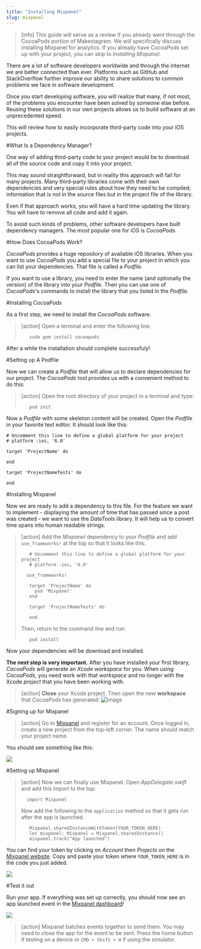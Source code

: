 ```yaml
---
title: "Installing Mixpanel"
slug: mixpanel
---
```


> [info]
>This guide will serve as a review if you already went through the CocoaPods portion of Makestagram. We will specifically discuss installing Mixpanel for analytics. If you already have CocoaPods set up with your project, you can skip to *Installing Mixpanel*.

There are a lot of software developers worldwide and through the internet we are better connected than ever. Platforms such as GitHub and StackOverflow further improve our ability to share solutions to common problems we face in software development.

Once you start developing software, you will realize that many, if not most, of the problems you encounter have been solved by someone else before. Reusing these solutions in our own projects allows us to build software at an unprecedented speed.

This will review how to easily incorporate third-party code into your iOS projects.

#What Is a Dependency Manager?

One way of adding third-party code to your project would be to download all of the source code and copy it into your project.

This may sound straightforward, but in reality this approach will fail for many projects. Many third-party libraries come with their own dependencies and very special rules about how they need to be compiled; information that is not in the source files but in the project file of the library.

Even if that approach works, you will have a hard time updating the library. You will have to remove all code and add it again.

To avoid such kinds of problems, other software developers have built dependency managers. The most popular one for iOS is _CocoaPods_.

#How Does CocoaPods Work?

_CocoaPods_ provides a huge repository of available iOS libraries. When you want to use _CocoaPods_ you add a special file to your project in which you can list your dependencies. That file is called a _Podfile_.

If you want to use a library, you need to enter the name (and optionally the version) of the library into your _Podfile_. Then you can use one of _CocoaPods_'s commands to install the library that you listed in the _Podfile_.

#Installing CocoaPods

As a first step, we need to install the _CocoaPods_ software.

> [action]
> Open a terminal and enter the following line:
>
>        sudo gem install cocoapods

After a while the installation should complete successfuly!

#Setting up A Podfile

Now we can create a _Podfile_ that will allow us to declare dependencies for our project. The _CocoaPods_ tool provides us with a convenient method to do this:

> [action]
> Open the root directory of your project in a terminal and type:
>
>        pod init

Now a _Podfile_ with some skeleton content will be created. Open the _Podfile_ in your favorite text editor. It should look like this:

    # Uncomment this line to define a global platform for your project
    # platform :ios, '6.0'

    target 'ProjectName' do

    end

    target 'ProjectNameTests' do

    end

#Installing Mixpanel

Now we are ready to add a dependency to this file. For the feature we want to implement - displaying the amount of time that has passed since a post was created - we want to use the _DateTools_ library.
It will help us to convert time spans into human readable strings.

> [action]
> Add the _Mixpanel_ dependency to your _Podfile_ and add `use_frameworks!` at the top so that it looks like this:
>
>        # Uncomment this line to define a global platform for your project
>        # platform :ios, '6.0'
>
>       use_frameworks!
>    
>        target 'ProjectName' do
>          pod 'Mixpanel'
>        end
>    
>        target 'ProjectNameTests' do
>    
>        end
>
> Then, return to the command line and run:
>
>        pod install

Now your dependencies will be download and installed.

**The next step is very important.** After you have installed your first library, _CocoaPods_ will generate an _Xcode workspace_ for you. When using _CocoaPods_, you need work with that _workspace_ and no longer with the Xcode _project_ that you have been working with.

> [action]
> **Close** your Xcode project. Then open the new **workspace** that _CocoaPods_ has generated:
> ![image](workspace.png)

#Signing up for Mixpanel

> [action]
> Go to [Mixpanel](https://mixpanel.com/register/) and register for an account. Once logged in, create a new project from the top-left corner. The name should match your project name.

You should see something like this:

![](./new_mixpanel.png)

#Setting up Mixpanel

> [action]
> Now we can finally use Mixpanel. Open _AppDelegate.swift_ and add this import to the top:
>
>       import Mixpanel
>
> Now add the following to the `application` method so that it gets run after the app is launched.
>
>        Mixpanel.sharedInstanceWithToken(YOUR_TOKEN_HERE)
>        let mixpanel: Mixpanel = Mixpanel.sharedInstance()
>        mixpanel.track("App launched")

You can find your token by clicking on *Account* then *Projects* on the [Mixpanel website](https://mixpanel.com/). Copy and paste your token where `YOUR_TOKEN_HERE` is in the code you just added.

![](./token.png)

#Test it out

Run your app. If everything was set up correctly, you should now see an app launched event in the [Mixpanel dashboard](https://mixpanel.com)!

![](./success.png)

> [action]
> Mixpanel batches events together to send them. You may need to close the app for the event to be sent. Press the home button if testing on a device or `CMD + Shift + H` if using the simulator.
